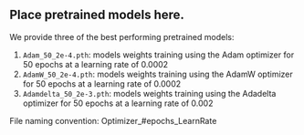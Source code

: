 ## Place pretrained models here. 

We provide three of the best performing pretrained models:

1. `Adam_50_2e-4.pth`: models weights training using the Adam optimizer for 50 epochs at a learning rate of 0.0002 
2. `AdamW_50_2e-4.pth`: models weights training using the AdamW optimizer for 50 epochs at a learning rate of 0.0002
3. `Adamdelta_50_2e-3.pth`: models weights training using the Adadelta optimizer for 50 epochs at a learning rate of 0.002

File naming convention: Optimizer_#epochs_LearnRate

